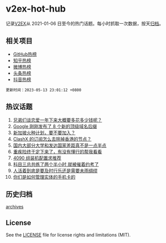 # v2ex-hot-hub

 记录[V2EX](https://www.v2ex.com/)从 2021-01-06 日至今的热门话题。每小时抓取一次数据，按天[归档](archives)。
 
 ## 相关项目

- [GitHub热榜](https://github.com/it985/github-hot-hub)
- [知乎热榜](https://github.com/it985/zhihu-hot-hub)
- [微博热榜](https://github.com/it985/weibo-hot-hub)
- [头条热榜](https://github.com/it985/toutiao-hot-hub)
- [抖音热榜](https://github.com/it985/douyin-hot-hub)


 `更新时间：2023-05-13 23:01:12 +0800`

## 热议话题

1. [兄弟们谈恋爱一年下来大概要多花多少钱呢？](https://www.v2ex.com/t/939678)
1. [Google 刚刚发布了 8 个新的顶级域名后缀](https://www.v2ex.com/t/939672)
1. [新加坡火种计划，要不要加入？](https://www.v2ex.com/t/939666)
1. [ClashX 的订阅怎么去除掉香港的节点？](https://www.v2ex.com/t/939685)
1. [国内大部分大学和发达国家差距真不是一点半点](https://www.v2ex.com/t/939753)
1. [重疾险终于定下来了，有没有懂行的帮我看看](https://www.v2ex.com/t/939762)
1. [4090 组装机配置求推荐](https://www.v2ex.com/t/939695)
1. [科目三总共练了两个半小时 就被催着约考了](https://www.v2ex.com/t/939702)
1. [人活着到底是要及时行乐还是需要未雨绸缪](https://www.v2ex.com/t/939703)
1. [你们是如何管理实体的手机卡的](https://www.v2ex.com/t/939745)

## 历史归档

[archives](archives)

## License

See the [LICENSE](LICENSE) file for license rights and limitations (MIT).
